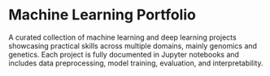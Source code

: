 # Machine Learning Portfolio
A curated collection of machine learning and deep learning projects showcasing practical skills across multiple domains, mainly genomics and genetics. Each project is fully documented in Jupyter notebooks and includes data preprocessing, model training, evaluation, and interpretability.
